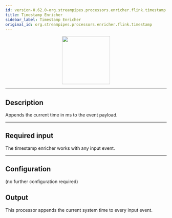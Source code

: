 ```yaml
---
id: version-0.62.0-org.streampipes.processors.enricher.flink.timestamp
title: Timestamp Enricher
sidebar_label: Timestamp Enricher
original_id: org.streampipes.processors.enricher.flink.timestamp
---
```




<p align="center"> 
    <img src="/docs/img/pipeline-elements/org.streampipes.processors.enricher.flink.timestamp/icon.png" width="150px;" class="pe-image-documentation"/>
</p>

***

## Description
Appends the current time in ms to the event payload.

***

## Required input
The timestamp enricher works with any input event.

***

## Configuration

(no further configuration required)

## Output
This processor appends the current system time to every input event.
